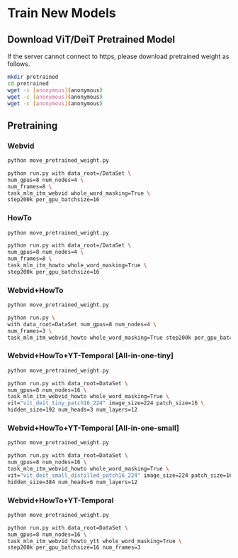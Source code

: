 # Train New Models

## Download ViT/DeiT Pretrained Model

If the server cannot connect to https, please download pretrained weight as follows.
```bash
mkdir pretrained
cd pretrained
wget -c [anonymous](anonymous)
wget -c [anonymous](anonymous)
wget -c [anonymous](anonymous)

```

## Pretraining

### Webvid
```bash
python move_pretrained_weight.py

python run.py with data_root=/DataSet \
num_gpus=8 num_nodes=4 \
num_frames=8 \
task_mlm_itm_webvid whole_word_masking=True \
step200k per_gpu_batchsize=16
```
### HowTo
```bash
python move_pretrained_weight.py

python run.py with data_root=/DataSet \
num_gpus=8 num_nodes=4 \
num_frames=8 \
task_mlm_itm_howto whole_word_masking=True \
step200k per_gpu_batchsize=16
```

### Webvid+HowTo

```bash
python move_pretrained_weight.py

python run.py \
with data_root=DataSet num_gpus=8 num_nodes=4 \
num_frames=3 \
task_mlm_itm_webvid_howto whole_word_masking=True step200k per_gpu_batchsize=16
```

### Webvid+HowTo+YT-Temporal [All-in-one-tiny]

```bash
python move_pretrained_weight.py

python run.py with data_root=DataSet \
num_gpus=8 num_nodes=16 \
task_mlm_itm_webvid_howto whole_word_masking=True \
vit="vit_deit_tiny_patch16_224" image_size=224 patch_size=16 \
hidden_size=192 num_heads=3 num_layers=12
```

### Webvid+HowTo+YT-Temporal [All-in-one-small]

```bash
python move_pretrained_weight.py

python run.py with data_root=DataSet \
num_gpus=8 num_nodes=16 \
task_mlm_itm_webvid_howto whole_word_masking=True \
vit="vit_deit_small_distilled_patch16_224" image_size=224 patch_size=16 backend="a100" \
hidden_size=384 num_heads=6 num_layers=12
```

### Webvid+HowTo+YT-Temporal

```bash
python move_pretrained_weight.py

python run.py with data_root=DataSet \
num_gpus=8 num_nodes=16 \
task_mlm_itm_webvid_howto_ytt whole_word_masking=True \
step200k per_gpu_batchsize=16 num_frames=3
```